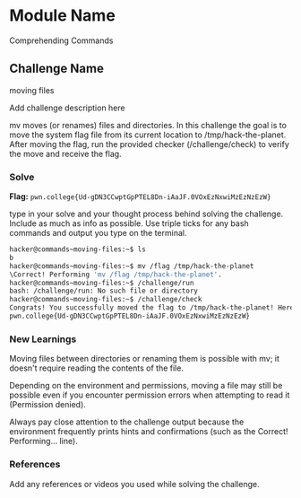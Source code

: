 # Module Name
Comprehending Commands
## Challenge Name
moving files

Add challenge description here

mv moves (or renames) files and directories. In this challenge the goal is to move the system flag file from its current location to /tmp/hack-the-planet. After moving the flag, run the provided checker (/challenge/check) to verify the move and receive the flag.

### Solve
**Flag:** `pwn.college{Ud-gDN3CCwptGpPTEL8Dn-iAaJF.0VOxEzNxwiMzEzNzEzW}`

type in your solve and your thought process behind solving the challenge. Include as much as info as possible. Use triple ticks for any bash commands and output you type on the terminal.

```bash
hacker@commands~moving-files:~$ ls
b
hacker@commands~moving-files:~$ mv /flag /tmp/hack-the-planet
\Correct! Performing 'mv /flag /tmp/hack-the-planet'.
hacker@commands~moving-files:~$ /challenge/run
bash: /challenge/run: No such file or directory
hacker@commands~moving-files:~$ /challenge/check
Congrats! You successfully moved the flag to /tmp/hack-the-planet! Here it is:
pwn.college{Ud-gDN3CCwptGpPTEL8Dn-iAaJF.0VOxEzNxwiMzEzNzEzW}

```

### New Learnings
Moving files between directories or renaming them is possible with mv; it doesn't require reading the contents of the file.

Depending on the environment and permissions, moving a file may still be possible even if you encounter permission errors when attempting to read it (Permission denied).

Always pay close attention to the challenge output because the environment frequently prints hints and confirmations (such as the Correct! Performing... line).

### References 
Add any references or videos you used while solving the challenge.
